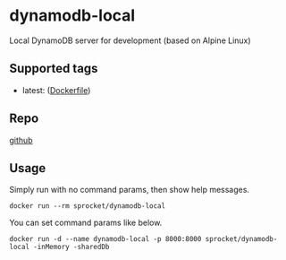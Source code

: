# dynamodb-local

Local DynamoDB server for development (based on Alpine Linux)

## Supported tags

- latest: ([Dockerfile](https://github.com/sprocket-inc/docker-dynamodb-local/blob/master/Dockerfile))

## Repo

[github](https://github.com/sprocket-inc/docker-dynamodb-local)

## Usage

Simply run with no command params, then show help messages.

`docker run --rm sprocket/dynamodb-local`

You can set command params like below.

`docker run -d --name dynamodb-local -p 8000:8000 sprocket/dynamodb-local -inMemory -sharedDb`
